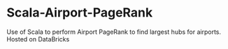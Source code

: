 # Scala-Airport-PageRank
Use of Scala to perform Airport PageRank to find largest hubs for airports. Hosted on DataBricks
